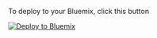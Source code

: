 
To deploy to your Bluemix, click this button

[![Deploy to Bluemix](https://bluemix.net/deploy/button.png)](https://bluemix.net/deploy?repository=https://github.com/kaaron1/RedbookLibrary.git)